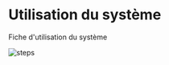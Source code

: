 # Utilisation du système

Fiche d'utilisation du système

![steps](https://github.com/alexchidiac7/projet_ecole_ard/assets/54644626/79680b62-2258-41f0-a9f1-4b0fa18c8b0d)
